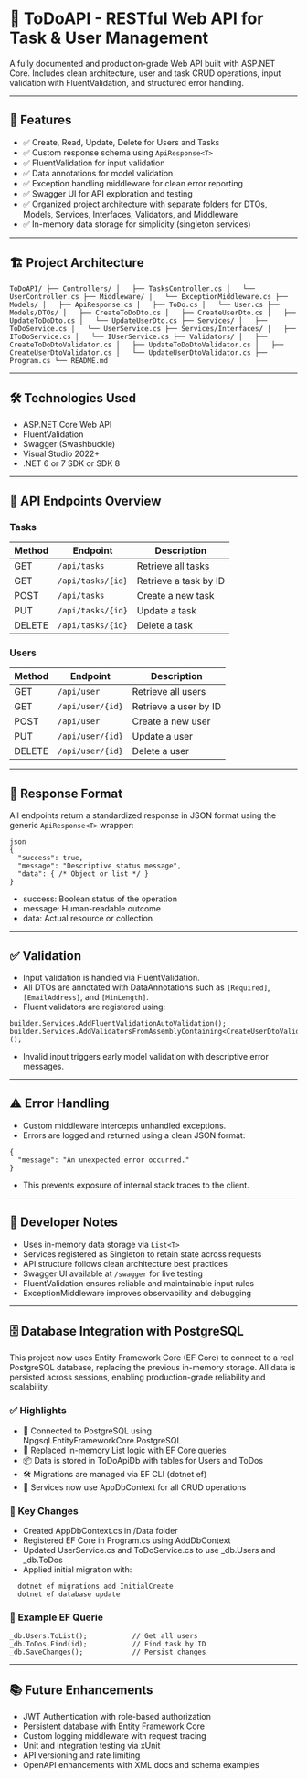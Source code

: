 # 📝 ToDoAPI - RESTful Web API for Task & User Management

A fully documented and production-grade Web API built with ASP.NET Core. Includes clean architecture, user and task CRUD operations, input validation with FluentValidation, and structured error handling.

---

## 🚀 Features

- ✅ Create, Read, Update, Delete for Users and Tasks  
- ✅ Custom response schema using `ApiResponse<T>`  
- ✅ FluentValidation for input validation  
- ✅ Data annotations for model validation  
- ✅ Exception handling middleware for clean error reporting  
- ✅ Swagger UI for API exploration and testing  
- ✅ Organized project architecture with separate folders for DTOs, Models, Services, Interfaces, Validators, and Middleware  
- ✅ In-memory data storage for simplicity (singleton services)

---

## 🏗 Project Architecture
```ToDoAPI/ ├── Controllers/ │   ├── TasksController.cs │   └── UserController.cs ├── Middleware/ │   └── ExceptionMiddleware.cs ├── Models/ │   ├── ApiResponse.cs │   ├── ToDo.cs │   └── User.cs ├── Models/DTOs/ │   ├── CreateToDoDto.cs │   ├── CreateUserDto.cs │   ├── UpdateToDoDto.cs │   └── UpdateUserDto.cs ├── Services/ │   ├── ToDoService.cs │   └── UserService.cs ├── Services/Interfaces/ │   ├── IToDoService.cs │   └── IUserService.cs ├── Validators/ │   ├── CreateToDoDtoValidator.cs │   ├── UpdateToDoDtoValidator.cs │   ├── CreateUserDtoValidator.cs │   └── UpdateUserDtoValidator.cs ├── Program.cs └── README.md```

---

## 🛠 Technologies Used

- ASP.NET Core Web API  
- FluentValidation  
- Swagger (Swashbuckle)  
- Visual Studio 2022+  
- .NET 6 or 7 SDK or SDK 8  

---

## 🧪 API Endpoints Overview

### Tasks

| Method | Endpoint            | Description             |
|--------|---------------------|-------------------------|
| GET    | `/api/tasks`        | Retrieve all tasks      |
| GET    | `/api/tasks/{id}`   | Retrieve a task by ID   |
| POST   | `/api/tasks`        | Create a new task       |
| PUT    | `/api/tasks/{id}`   | Update a task           |
| DELETE | `/api/tasks/{id}`   | Delete a task           |

### Users

| Method | Endpoint            | Description             |
|--------|---------------------|-------------------------|
| GET    | `/api/user`         | Retrieve all users      |
| GET    | `/api/user/{id}`    | Retrieve a user by ID   |
| POST   | `/api/user`         | Create a new user       |
| PUT    | `/api/user/{id}`    | Update a user           |
| DELETE | `/api/user/{id}`    | Delete a user           |

---

## 🔐 Response Format

All endpoints return a standardized response in JSON format using the generic `ApiResponse<T>` wrapper:

```
json
{
  "success": true,
  "message": "Descriptive status message",
  "data": { /* Object or list */ }
}
```
- success: Boolean status of the operation
- message: Human-readable outcome
- data: Actual resource or collection

---

## ✅ Validation

- Input validation is handled via FluentValidation.
- All DTOs are annotated with DataAnnotations such as `[Required]`, `[EmailAddress]`, and `[MinLength]`.
- Fluent validators are registered using:

```
builder.Services.AddFluentValidationAutoValidation();
builder.Services.AddValidatorsFromAssemblyContaining<CreateUserDtoValidator>();
```
- Invalid input triggers early model validation with descriptive error messages.

---

## ⚠️ Error Handling

- Custom middleware intercepts unhandled exceptions.
- Errors are logged and returned using a clean JSON format:

```
{
  "message": "An unexpected error occurred."
}
```
- This prevents exposure of internal stack traces to the client.

---

## 🧰 Developer Notes

- Uses in-memory data storage via `List<T>`
- Services registered as Singleton to retain state across requests
- API structure follows clean architecture best practices
- Swagger UI available at `/swagger` for live testing
- FluentValidation ensures reliable and maintainable input rules
- ExceptionMiddleware improves observability and debugging

---

## 🗄️ Database Integration with PostgreSQL

This project now uses Entity Framework Core (EF Core) to connect to a real PostgreSQL database, replacing the previous in-memory storage. All data is persisted across sessions, enabling production-grade reliability and scalability.

### ✅ Highlights

- 🔗 Connected to PostgreSQL using Npgsql.EntityFrameworkCore.PostgreSQL
- 🧠 Replaced in-memory List<T> logic with EF Core queries
- 📦 Data is stored in ToDoApiDb with tables for Users and ToDos
- 🛠️ Migrations are managed via EF CLI (dotnet ef)
- 🔄 Services now use AppDbContext for all CRUD operations

### 📁 Key Changes

- Created AppDbContext.cs in /Data folder
- Registered EF Core in Program.cs using AddDbContext
- Updated UserService.cs and ToDoService.cs to use _db.Users and _db.ToDos
- Applied initial migration with:
```
  dotnet ef migrations add InitialCreate
  dotnet ef database update
```
### 🧪 Example EF Querie
```
_db.Users.ToList();           // Get all users
_db.ToDos.Find(id);           // Find task by ID
_db.SaveChanges();            // Persist changes
```
---

## 📚 Future Enhancements

- JWT Authentication with role-based authorization
- Persistent database with Entity Framework Core
- Custom logging middleware with request tracing
- Unit and integration testing via xUnit
- API versioning and rate limiting
- OpenAPI enhancements with XML docs and schema examples

